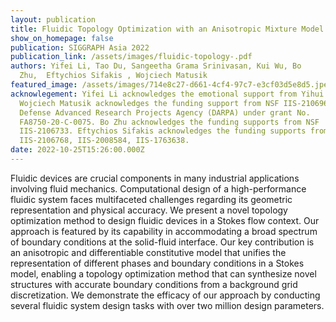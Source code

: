 ```yaml
---
layout: publication
title: Fluidic Topology Optimization with an Anisotropic Mixture Model
show_on_homepage: false
publication: SIGGRAPH Asia 2022
publication_link: /assets/images/fluidic-topology-.pdf
authors: Yifei Li, Tao Du, Sangeetha Grama Srinivasan, Kui Wu, Bo
  Zhu,  Eftychios Sifakis , Wojciech Matusik
featured_image: /assets/images/714e8c27-d661-4cf4-97c7-e3cf03d5e8d5.jpeg
acknowlegement: Yifei Li acknowledges the emotional support from Yihui Li.
  Wojciech Matusik acknowledges the funding support from NSF IIS-2106962 and the
  Defense Advanced Research Projects Agency (DARPA) under grant No.
  FA8750-20-C-0075. Bo Zhu acknowledges the funding supports from NSF
  IIS-2106733. Eftychios Sifakis acknowledges the funding supports from NSF
  IIS-2106768, IIS-2008584, IIS-1763638.
date: 2022-10-25T15:26:00.000Z
---
```

Fluidic devices are crucial components in many industrial applications involving fluid mechanics. Computational design of a high-performance fluidic system faces multifaceted challenges regarding its geometric representation and physical accuracy. We present a novel topology optimization method to design fluidic devices in a Stokes flow context. Our approach is featured by its capability in accommodating a broad spectrum of boundary conditions at the solid-fluid interface. Our key contribution is an anisotropic and differentiable constitutive model that unifies the representation of different phases and boundary conditions in a Stokes model, enabling a topology optimization method that can synthesize novel structures with accurate boundary conditions from a background grid discretization. We demonstrate the efficacy of our approach by conducting several fluidic system design tasks with over two million design parameters.